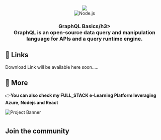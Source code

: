 <div align="center">
  <br />
     <a href="#" target="_blank">
      <img src="https://miro.medium.com/v2/resize:fit:720/format:webp/1*w5nR3P3nr4Yqah-trrTdPg.png">
    </a>
  <br />

  <div>
    <img src="https://img.shields.io/badge/node.js-6DA55F?style=for-the-badge&logo=node.js&logoColor=white" alt="Node.js" />
  </div>

  <h3 align="center">GraphQL Basics/h3>

   <div align="center">
    GraphQL is an open-source data query and manipulation language for APIs and a query runtime engine. 
    </div>
</div>


## <a name="links">🔗 Links</a>

Download Link will be available here soon.....

## <a name="more">🚀 More</a>

👉**You can also check my FULL_STACK e-Learning Platform leveraging Azure, Nodejs and React**

<img src="https://github.com/TitanSarim/e-learning-system" alt="Project Banner">
</a>

<br />

#
## Join the community
